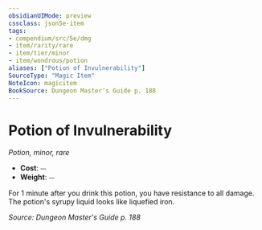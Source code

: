 ```yaml
---
obsidianUIMode: preview
cssclass: json5e-item
tags:
- compendium/src/5e/dmg
- item/rarity/rare
- item/tier/minor
- item/wondrous/potion
aliases: ["Potion of Invulnerability"]
SourceType: "Magic Item"
NoteIcon: magicitem
BookSource: Dungeon Master's Guide p. 188
---
```

# Potion of Invulnerability
*Potion, minor, rare*  

- **Cost**: ⏤
- **Weight**: ⏤

For 1 minute after you drink this potion, you have resistance to all damage. The potion's syrupy liquid looks like liquefied iron.

*Source: Dungeon Master's Guide p. 188*